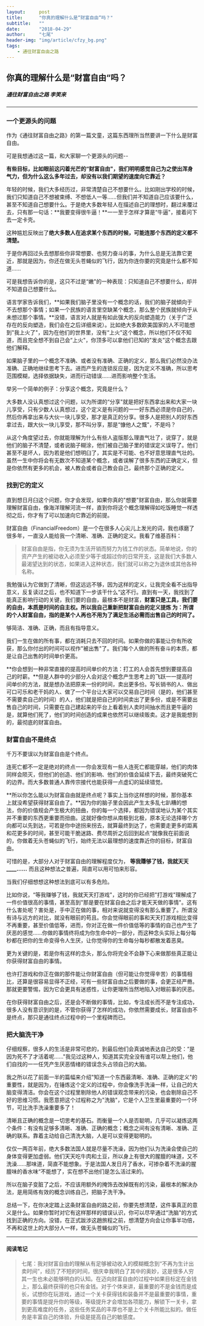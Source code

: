 ```yaml
---
layout:     post
title:      "你真的理解什么是“财富自由“吗？"
subtitle:   ""
date:       "2018-04-29"
author:     "七尾"
header-img: "img/article/cfzy_bg.png"
tags:
    - 通往财富自由之路
---
```


## 你真的理解什么是“财富自由“吗？
##### 通往财富自由之路 李笑来

-------

### 一个更源头的问题
作为《通往财富自由之路》的第一篇文童，这篇东西理所当然要讲一下什么是财富自由。

可是我想通过这一篇，和大家聊一个更源头的问题--

**有些目标，比如眼前这闪着光芒的“财富自由"，我们明明感觉自己为之使出浑身气力，但为什么这么多年过去，却没有以我们期望的速度向它靠近？**

年轻的时候，我们大多经历过，非常清楚自己不想要什么。比如刚出学校的时候，我们只知道自己不想被束缚、不想低人一等......但我们并不知道自己应该要什么，甚至不知道自己想要什么。于是绝大多数年轻人在描述自己的理想时，翻过来覆过去，只有那一句话：**我要变得很牛逼！**一一至于怎样才算是“牛逼"，接着问下去一定卡壳。

这种尴尬反映出了**绝大多数人在追求某个东西的时候，可能连那个东西的定义都不清楚。**

于是你再回过头去想那些你非常想要、也努力奋斗的事，为什么总是无法靠它更近，那就是因为，你还在做无头苍蝇似的飞行，因为你连你要的究竟是什么都不知道......

可是我想告诉你的是，这只不过是“嫩"的一种表现：只知道自己不想要什么，却并不知道自己想要什么。

语言学家告诉我们，**如果我们脑子里没有一个概念的话，我们的脑子就傾向于不去想那个事情；如果一个民族的语言里空缺某个概念，那么整个民族就倾向于从未想过那个事情。**没错，语言对人就是有如此强大的反向塑造能力（关于广泛存在的反向塑造，我们会在之后详细来说）。比如绝大多数欧美国家的人不可能想到"我上火了"，因为在他们的世界里，没有“上火"这个概念，所以他们不仅不知道，而且完全想不到自己会“上火"，你顶多可以拿他们已知的"发炎"这个概念去跟他们解释。

如果脑子里的一个概念不准确、或者没有准确、正确的定义，那么我们必然没办法准确、正确地继续思考下去。进而产生的连锁反应是，因为定义不准确，所以思考范围模糊，选择依据缺失，进而行动错误......进而影响整个生活。

举另一个简单的例子：分享这个概念，究竟是什么？

大多数人没认真想过这个问题，以为所谓的“分享"就是把好东西拿出来和大家一块儿享受，只有少数人认真想过，这个定义是有问题的一一好东西必须是你自己的，然后你再拿出来与大伙一块儿享受，那才是真正的分享。很多人是把别人的好东西拿过去，跟大伙一块儿享受，那不叫分享，那是“慷他人之慨"，不是吗？

从这个角度望过去，你就能理解为什么有些人盗版那么理直气壮了，说穿了，就是他们的脑子不清楚，或者说脑子糊涂，他们被自己脑子里的错误定义误导了。他们甚至不是坏人，因为若是他们想明臼了，其实是不可能、也不好意思理直气壮的。虽然一生中你将会有无数次不知道某个概念，或者误解了很多东西的正确定义，但是你依然有更多的机会，被人教会或者自己教会自己，最终那个正确的定义。

### 找到它的定义
直到想日月臼这个问题，你才会发现，如果你真的"想要"财富自由，那么你就需要理解财富自由，像海洋理解河流一样，直到你将这个概念理解得如吃饭睡觉一样透彻之后，你才有了可以加速向它靠近的前提。

财富自由（FinancialFreedom）是一个在很多人心尖儿上发光的词，我也琢磨了很多年，一直没人能给我一个清晰、准确、正确的定义。我看了维基百科：

> 财富自由是指，你无须为生活开销而努力为钱工作的状态。简单地说，你的资产产生的被动收入必须至少等于或超过你的日常开支，这是我们大多数人最渴望达到的状态，如果进入这种状态，我们就可以称之为退休或其他各种名称。

我勉强认为它做到了清晰，但这远远不够，因为这样的定义，让我完全看不出指导意义，反复读过之后，也不知道下一步该干什么“这不行。直到有一天，我找到了能真正影响行动的关键，我们要的自由，最根本不是财富，**财富只是工具，我们要的自由，本质是时间的自主权。**所以我自己重新把财富自由的定义提炼
为：所谓的个人财富自由，指的是**某个人再也不用为了满足生活必需而出售自己的时间了。**

够简洁、准确、正确，而且有指导意义。

我们一生在做的所有事，都在消耗只去不回的时间。如果你做的事能让你有所收获，那么你付出的时间可以视作"被出售"了。我们每个人做的所有奋斗的本质，都是让自己出售的时间单价更高。

**你会想到一种非常直接的提高时间单价的方法：打工的人会首先想到要提高自己的时薪。**但是人群中的少部分人会对这个概念产生思考上的飞跃一一提高时间单价的方法，就是想办法把原来一份的时间，卖出更多份。写长销书的人、做出可口可乐和老干妈的人、做了一个平台让大家可以交易自己时间（是的，他们甚至不需要卖自己的时间）的人，他们就是把自己的时间卖出了更多份，或是不需要出售自己的时间，只需要在自己建起来的平台上看着别人卖时间抽水而且更牛逼的是，就算他们死了，他们的时间创造的成果也依然可以继续贩卖。这才是我能想到的，最彻底的财富自由。

### 财富自由不是终点
千万不要误以为财富自由是个终点。

连死亡都不一定是绝对的终点一一你会发现有一些人连死亡都能穿越，他们的肉体同样会陨灭，但他们的创造、他们的影响、他们的价值会延续下去，最终突破死亡的边界。而大多数普通人靠传宗接代也能获得一点虚幻的延续错觉。

**所以你怎么能以为财富自由就是终点呢？事实上当你这样想的时候，那你基本上就没希望获得财富自由了。**因为你的脑子里会因此产生太多乱七趴糟的想法，你的价值规会产生极大的扭曲，你的每一个选择，都因为错误地认为某个其实并不重要的东西更重要而扭曲。这就好像你想从南极到北极，原本无论选择哪个方向都可以先到达，可若是你中途拐来拐去，就算最终到达了，也需要走更多的距离和花更多的时间，甚至可能干脆迷路、费尽周折之后回到起点“就像我在前面说的，你做着无头苍蝇似的飞行，始终无法以最理想的速度靠近你的目标，财富自由。

可惜的是，大部分人对于财富自由的理解程度仅为，
**等我賺够了钱，我就天天____......**
而且这种想法之普遍，简直可以用可怕来形容。

当我们仔细想想这种想法到底可以有多危险。

比如你说，“等我赚够了钱，我就天天打游戏"，这时的你已经把"打游戏"理解成了一件价值很高的事情，甚至高到"那是要在财富自由之后才能天天做的事情"。这有什么害处呢？害处是，手中正在做的事，相对来说就变得没有那么重要了。所谓没有诗与远方的对比，就没有眼前的苟且。你会觉得眼前的事和天天打游戏相比变得不再重要，甚至价值低等，进而，你对正在做一件价值低等的事情的自己也产生了厌恶的感觉......你做的事情终将成为你生命中的一部分，而这种念头实际上每分每秒都在把你的生命变得令人生厌，让你觉得你的生命每分每秒都散发着恶臭。

更为关键的是，若是你有这样的念头，那么你将完全不会静下心来做那些真正能让你获得财富自由的事情。

也许打游戏和你正在做的那件能让你财富自由（但可能让你觉得辛苦）的事情相比，还算是很容易显得不正经，可有一些财富自由之后要做的事，会更正经严黹。那就更要警惕，因为它会更具有迷惑性，让你更理所当然地陷入对眼前事的厌恶。

在你获得财富自由之后，还是会不断做的事情，比如，专注成长而不是专注成功，很多人没有意识到的是，不管你获得了怎样的成功，你依然需要成长，财富自由不是终点，那只是通往终点过程中的一个里程碑而已。

### 把大脑洗干净
仔细规察，很多人的生活是非常可悲的，到最后他们会真诚地表达自己的受：“是因为死不了才活着呢......"我见过这种人，知道其实完全没有谁可以帮上他们，他们自找的一一任凭产生厌恶情绪的错误念头占领自己的大脑。

我之所以花了前面一半的篇幅来介绍"知道一个东西最清晰、准确、正确的定义"的重要性，就是因为，在锤炼这个定义的过程中，你会像洗手洗澡一样，让自己的大脑变得清洁。你会在这个过程里剔除他人的错误观念带来的污染，也会剔除自己不好的思维习惯。我愿意把这个过程称之为"洗脑"，它是个人卫生里最重要的一个环节，可比洗手洗澡重要多了！

清晰且正确的概念是一切思考的基石。而衡量一个人是否聪明，几乎可以凝炼这两个条件：有没有足够多清晰、准确、正确的概念；概念之间有没有清晰、准确、正确的联系。靠着主动给自己清洗大脑，人是可以变得更聪明的。

仅仅一两百年前，绝大多数法国人就是尽量不洗澡，因为他们认为洗澡会使自己的身体变得更加虚弱。他们天天吃牛肉和土豆，所以身上有很大的腥膻的味道，又不洗澡......那味道，简直不能想象。于是法国人发日月了香水，可掺杂着不洗澡的腥膻味的香水味“不能想了，实在想不出他们是怎么活过来的。

所以在脑子变脏了之后，不应该用额外的掩饰去改掉既有的污染，最根本的解决办法，是用简练有效的概念训练自己，把脑子洗干净。

总结一下，在你决定踏上这条财富自由的路之前，你要先想清楚，这件事真正的意义是什么。如果你暂时对它有这样那样的错误认识，你可以尽早通过“洗脑"的方式找到正确的方向。没错，在正式跋涉这趙旅程之前，想清楚方向会让你事半功倍，不再和这世上的大部分人一样，做无头苍蝇似的飞行。

-------

#### 阅读笔记
> 七尾：我对财富自由的理解从有足够被动收入的模糊概念到“不再为生计出卖时间”，经历了不短的时间，很庆幸我明白了其中的奥妙，这是很多人穷其一生也未必能够明白的认知。在迈向财富自由的过程中如果目标定在金钱上，那么最终获得的也只有金钱。对于个体来讲，最重要的不是金钱而是成长，试想你在玩游戏，通过一个关卡获得钱和装备并不是最重要的事情，重要的事情是提升你的等级，等级提升才会增加各项能力，解锁下一关卡，拿到更高难度的任务，这些任务奖品的丰厚也不是上个关卡所能比拟的。做任务是丰富自己的体验，升级是提高自己的敏感度。

